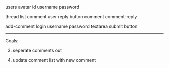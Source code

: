 users
	avatar
	id
	username
	password

thread
	list
		comment
			user
			reply button
		comment
			comment-reply

add-comment
	login
		username
		password
	textarea
	submit button

------------------------------------------------

Goals:

<!-- 1. create thread of comments using fake data from https://jsonplaceholder.typicode.com/comments -->

<!-- 2. create a box for submitting a comment -->

3. seperate comments out 

4. update comment list with new comment